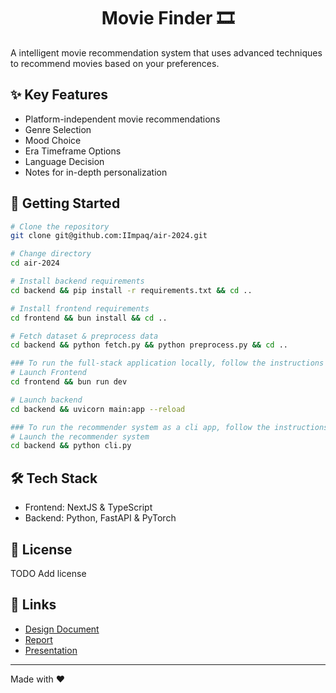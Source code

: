 <h1 align="center">Movie Finder 🎞️</h1>

A intelligent movie recommendation system that uses advanced techniques to recommend movies based on your preferences.

## ✨ Key Features

- Platform-independent movie recommendations
- Genre Selection
- Mood Choice
- Era Timeframe Options
- Language Decision
- Notes for in-depth personalization

## 🚀 Getting Started

```bash
# Clone the repository
git clone git@github.com:IImpaq/air-2024.git

# Change directory
cd air-2024

# Install backend requirements
cd backend && pip install -r requirements.txt && cd ..

# Install frontend requirements
cd frontend && bun install && cd ..

# Fetch dataset & preprocess data
cd backend && python fetch.py && python preprocess.py && cd ..

### To run the full-stack application locally, follow the instructions below:
# Launch Frontend
cd frontend && bun run dev

# Launch backend
cd backend && uvicorn main:app --reload

### To run the recommender system as a cli app, follow the instructions below:
# Launch the recommender system
cd backend && python cli.py
```

## 🛠️ Tech Stack

- Frontend: NextJS & TypeScript
- Backend: Python, FastAPI & PyTorch

## 📝 License
TODO Add license

## 🔗 Links

- [Design Document](design-document/design-document.pdf)
- [Report](report/report.pdf)
- [Presentation](presentation/presentation.pdf)

---
Made with ❤️
